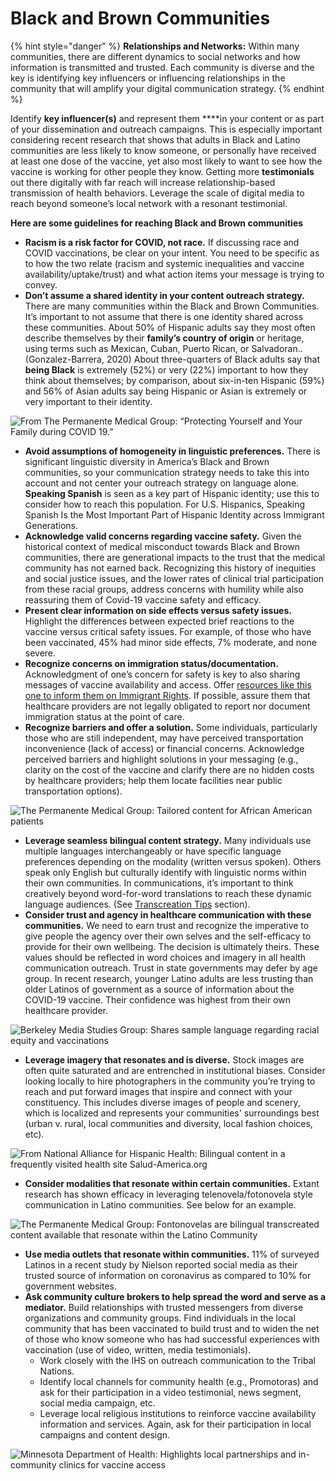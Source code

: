 # Black and Brown Communities

{% hint style="danger" %}
**Relationships and Networks:** Within many communities, there are different dynamics to social networks and how information is transmitted and trusted. Each community is diverse and the key is identifying key influencers or influencing relationships in the community that will amplify your digital communication strategy. 
{% endhint %}

Identify **key influencer\(s\)** and represent them ****in your content or as part of your dissemination and outreach campaigns. This is especially important considering recent research that shows that adults in Black and Latino communities are less likely to know someone, or personally have received at least one dose of the vaccine, yet also most likely to want to see how the vaccine is working for other people they know. Getting more **testimonials** out there digitally with far reach will increase relationship-based transmission of health behaviors. Leverage the scale of digital media to reach beyond someone’s local network with a resonant testimonial.

**Here are some guidelines for reaching Black and Brown communities**

* **Racism is a risk factor for COVID, not race.** If discussing race and COVID vaccinations, be clear on your intent. You need to be specific as to how the two relate \(racism and systemic inequalities and vaccine availability/uptake/trust\) and what action items your message is trying to convey. 
* **Don’t assume a shared identity in your content outreach strategy.** There are many communities within the Black and Brown Communities. It’s important to not assume that there is one identity shared across these communities. About 50% of Hispanic adults say they most often describe themselves by their **family’s country of origin** or heritage, using terms such as Mexican, Cuban, Puerto Rican, or Salvadoran.. \(Gonzalez-Barrera, 2020\) About three-quarters of Black adults say that **being Black** is extremely \(52%\) or very \(22%\) important to how they think about themselves; by comparison, about six-in-ten Hispanic \(59%\) and 56% of Asian adults say being Hispanic or Asian is extremely or very important to their identity.

![From The Permanente Medical Group: &#x201C;Protecting Yourself and Your Family during COVID 19.&#x201D;](https://lh5.googleusercontent.com/t0xFrzFbJR7SxGJ0Lou65CYwO9C99pn3bQTr_ok9I_xMcnxyYLvqy1gvUgX4cgJ9y8OU63TkzJDm1ZDzngr__QPdw8v3YT7VA7c6F54HkPNmcifWR4a52CEifud41bKpq3oLqnRg)

* **Avoid assumptions of homogeneity in linguistic preferences.** There is significant linguistic diversity in America’s Black and Brown communities, so your communication strategy needs to take this into account and not center your outreach strategy on language alone. **Speaking Spanish** is seen as a key part of Hispanic identity; use this to consider how to reach this population. For U.S. Hispanics, Speaking Spanish Is the Most Important Part of Hispanic Identity across Immigrant Generations.
* **Acknowledge valid concerns regarding vaccine safety.**  Given the historical context of medical misconduct towards Black and Brown communities, there are generational impacts to the trust that the medical community has not earned back. Recognizing this history of inequities and social justice issues, and the lower rates of clinical trial participation from these racial groups, address concerns with humility while also reassuring them of Covid-19 vaccine safety and efficacy. 
* **Present clear information on side effects versus safety issues.** Highlight the differences between expected brief reactions to the vaccine versus critical safety issues. For example, of those who have been vaccinated, 45% had minor side effects, 7% moderate, and none severe.
* **Recognize concerns on immigration status/documentation.** Acknowledgment of one’s concern for safety is key to also sharing messages of vaccine availability and access. Offer [resources like this one to inform them on Immigrant Rights](https://www.immigrantdefenseproject.org/ice-home-and-community-arrests/#unique). If possible, assure them that healthcare providers are not legally obligated to report nor document immigration status at the point of care.
* **Recognize barriers and offer a solution.** Some individuals, particularly those who are still independent, may have perceived transportation inconvenience \(lack of access\) or financial concerns. Acknowledge perceived barriers and highlight solutions in your messaging \(e.g., clarity on the cost of the vaccine and clarify there are no hidden costs by healthcare providers; help them locate facilities near public transportation options\).

![The Permanente Medical Group: Tailored content for African American patients](https://lh3.googleusercontent.com/nJn13BgPwqXq5fkV7dOPSxcrSoL-bRLnB8bKWCk7dPOQEZL8FDQb9eXUFlWaElcbgubf1jE18C7kIoB4LJktBMliN9l7XtjcMtYz9c93ePKhyjeDaIGAwyjBJjmtZiOMRSTkYhPA)

* **Leverage seamless bilingual content strategy.** Many individuals use multiple languages interchangeably or have specific language preferences depending on the modality \(written versus spoken\). Others speak only English but culturally identify with linguistic norms within their own communities. In communications, it’s important to think creatively beyond word-for-word translations to reach these dynamic language audiences. \(See [Transcreation Tips](../special-topics/transcreation-and-translation.md) section\).
* **Consider trust and agency in healthcare communication with these communities.** We need to earn trust and recognize the imperative to give people the agency over their own selves and the self-efficacy to provide for their own wellbeing. The decision is ultimately theirs. These values should be reflected in word choices and imagery in all health communication outreach. Trust in state governments may defer by age group. In recent research, younger Latino adults are less trusting than older Latinos of government as a source of information about the COVID-19 vaccine. Their confidence was highest from their own healthcare provider.

![Berkeley Media Studies Group: Shares sample language regarding racial equity and vaccinations](https://lh3.googleusercontent.com/47dNsLW9GijgMTJ_V5VLqjp9kJuhXK3nUDL4umaol8MVrDcqmY_VIyhf4knHaRnZgwxaZOn7mIqRAAHz_ves8BNWCUrWMn-8Hs8ybkHhVUQ4DbtxdJ-X23Q02KIlSppb6iNlYDGR)

* **Leverage imagery that resonates and is diverse.** Stock images are often quite saturated and are entrenched in institutional biases. Consider looking locally to hire photographers in the community you’re trying to reach and put forward images that inspire and connect with your constituency. This includes diverse images of people and scenery, which is localized and represents your communities' surroundings best \(urban v. rural, local communities and diversity, local fashion choices, etc\). 

![From National Alliance for Hispanic Health: Bilingual content in a frequently visited health site Salud-America.org ](https://lh6.googleusercontent.com/ieS83dTKAKhVz9Bxb4uuyL2gEomU1DZROYjcJQbPXZwms9FTPIdC4d9h2hZ9cdGk51LG9r_bPpgDBFcV8kzqgITJxJE_DzhZyDzNOCn1mrVhGmnCBwFHmdxpMhanP0_Y12Iw5Cfv)

* **Consider modalities that resonate within certain communities.** Extant research has shown efficacy in leveraging telenovela/fotonovela style communication in Latino communities. See below for an example. 

![The Permanente Medical Group: Fontonovelas are bilingual transcreated content available that resonate within the Latino Community ](https://lh3.googleusercontent.com/r1nxcGoSg08kxvnfhqUIc3M3_fPMKVKYxuHZNLMgBvaVO7-3BkbFiJxWt0JBsFUiV06bSwr5OLEWtG5UVWKN3Wa8aTYEIoDVeexwuISlzPMTzHVRUs8MF11cpRY6ZSHbx7500uOs)

* **Use media outlets that resonate within communities.** 11% of surveyed Latinos in a recent study by Nielson reported social media as their trusted source of information on coronavirus as compared to 10% for government websites.
* **Ask community culture brokers to help spread the word and serve as a mediator.** Build relationships with trusted messengers from diverse organizations and community groups. Find individuals in the local community that has been vaccinated to build trust and to widen the net of those who know someone who has had successful experiences with vaccination \(use of video, written, media testimonials\).
  * Work closely with the IHS on outreach communication to the Tribal Nations.
  * Identify local channels for community health \(e.g., Promotoras\) and ask for their participation in a video testimonial, news segment, social media campaign, etc.
  * Leverage local religious institutions to reinforce vaccine availability information and services. Again, ask for their participation in local campaigns and content design.

![Minnesota Department of Health: Highlights local partnerships and in-community clinics for vaccine access](https://lh5.googleusercontent.com/z3Tb-aS035c-mDy3Ebq63pbF8kA2siXOlf0t6cAbOJv1jBVKLaYgRVpL_jBWZp1dnA4vkJ2-r_Jlq5xIF7yLvYcENduQ8oF2m9GySdG_5CNf-XcfUcQNeLxqhZJmdSMETWoTHDLs)

